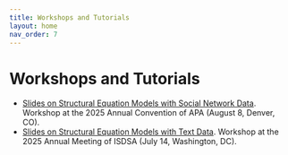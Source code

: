 ```yaml
---
title: Workshops and Tutorials
layout: home
nav_order: 7
---
```


# Workshops and Tutorials

*   [Slides on Structural Equation Models with Social Network Data](/assets/files/APA2025.pdf). Workshop at the 2025 Annual Convention of APA (August 8, Denver, CO).
*   [Slides on Structural Equation Models with Text Data](/assets/files/ISDSA2025.pdf). Workshop at the 2025 Annual Meeting of ISDSA (July 14, Washington, DC).

